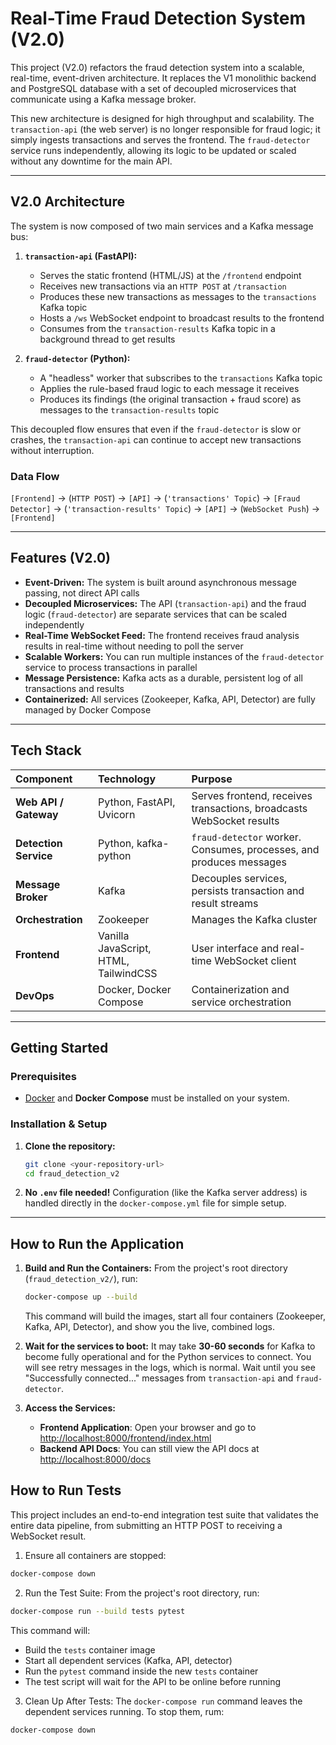 # Real-Time Fraud Detection System (V2.0)

This project (V2.0) refactors the fraud detection system into a scalable, real-time, event-driven architecture. It replaces the V1 monolithic backend and PostgreSQL database with a set of decoupled microservices that communicate using a Kafka message broker.

This new architecture is designed for high throughput and scalability. The `transaction-api` (the web server) is no longer responsible for fraud logic; it simply ingests transactions and serves the frontend. The `fraud-detector` service runs independently, allowing its logic to be updated or scaled without any downtime for the main API.

---

## V2.0 Architecture

The system is now composed of two main services and a Kafka message bus:

1.  **`transaction-api` (FastAPI):**
    * Serves the static frontend (HTML/JS) at the `/frontend` endpoint
    * Receives new transactions via an `HTTP POST` at `/transaction`
    * Produces these new transactions as messages to the `transactions` Kafka topic
    * Hosts a `/ws` WebSocket endpoint to broadcast results to the frontend
    * Consumes from the `transaction-results` Kafka topic in a background thread to get results

2.  **`fraud-detector` (Python):**
    * A "headless" worker that subscribes to the `transactions` Kafka topic
    * Applies the rule-based fraud logic to each message it receives
    * Produces its findings (the original transaction + fraud score) as messages to the `transaction-results` topic

This decoupled flow ensures that even if the `fraud-detector` is slow or crashes, the `transaction-api` can continue to accept new transactions without interruption.

### Data Flow
`[Frontend]` -> (`HTTP POST`) -> `[API]` -> (`'transactions' Topic`) -> `[Fraud Detector]` -> (`'transaction-results' Topic`) -> `[API]` -> (`WebSocket Push`) -> `[Frontend]`

---

## Features (V2.0)

* **Event-Driven:** The system is built around asynchronous message passing, not direct API calls
* **Decoupled Microservices:** The API (`transaction-api`) and the fraud logic (`fraud-detector`) are separate services that can be scaled independently
* **Real-Time WebSocket Feed:** The frontend receives fraud analysis results in real-time without needing to poll the server
* **Scalable Workers:** You can run multiple instances of the `fraud-detector` service to process transactions in parallel
* **Message Persistence:** Kafka acts as a durable, persistent log of all transactions and results
* **Containerized:** All services (Zookeeper, Kafka, API, Detector) are fully managed by Docker Compose

---

## Tech Stack
| Component | Technology | Purpose |
| :--- | :--- | :--- |
| **Web API / Gateway** | Python, FastAPI, Uvicorn | Serves frontend, receives transactions, broadcasts WebSocket results |
| **Detection Service** | Python, kafka-python | `fraud-detector` worker. Consumes, processes, and produces messages |
| **Message Broker** | Kafka | Decouples services, persists transaction and result streams |
| **Orchestration** | Zookeeper | Manages the Kafka cluster |
| **Frontend** | Vanilla JavaScript, HTML, TailwindCSS | User interface and real-time WebSocket client |
| **DevOps** | Docker, Docker Compose | Containerization and service orchestration |

---

## Getting Started
### Prerequisites
* [Docker](https://www.docker.com/products/docker-desktop/) and **Docker Compose** must be installed on your system.

### Installation & Setup

1.  **Clone the repository:**
    ```sh
    git clone <your-repository-url>
    cd fraud_detection_v2
    ```
2.  **No `.env` file needed!** Configuration (like the Kafka server address) is handled directly in the `docker-compose.yml` file for simple setup.

---

## How to Run the Application

1.  **Build and Run the Containers:**
    From the project's root directory (`fraud_detection_v2/`), run:
    ```sh
    docker-compose up --build
    ```
    This command will build the images, start all four containers (Zookeeper, Kafka, API, Detector), and show you the live, combined logs.

2.  **Wait for the services to boot:**
    It may take **30-60 seconds** for Kafka to become fully operational and for the Python services to connect. You will see retry messages in the logs, which is normal. Wait until you see "Successfully connected..." messages from `transaction-api` and `fraud-detector`.

3.  **Access the Services:**
    * **Frontend Application**: Open your browser and go to [http://localhost:8000/frontend/index.html](http://localhost:8000/frontend/index.html)
    * **Backend API Docs**: You can still view the API docs at [http://localhost:8000/docs](http://localhost:8000/docs)

## How to Run Tests

This project includes an end-to-end integration test suite that validates the entire data pipeline, from submitting an HTTP POST to receiving a WebSocket result.

1. Ensure all containers are stopped:
```sh
docker-compose down
```
2. Run the Test Suite: From the project's root directory, run:
```sh
docker-compose run --build tests pytest
```
This command will:
- Build the `tests` container image
- Start all dependent services (Kafka, API, detector)
- Run the `pytest` command inside the new `tests` container
- The test script will wait for the API to be online before running

3. Clean Up After Tests: The `docker-compose run` command leaves the dependent services running. To stop them, rum:
```sh
docker-compose down
```
